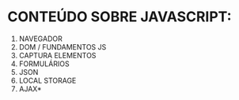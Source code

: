 # CONTEÚDO SOBRE JAVASCRIPT:

1. NAVEGADOR
2. DOM / FUNDAMENTOS JS
3. CAPTURA ELEMENTOS
4. FORMULÁRIOS
5. JSON
6. LOCAL STORAGE
7. AJAX*
